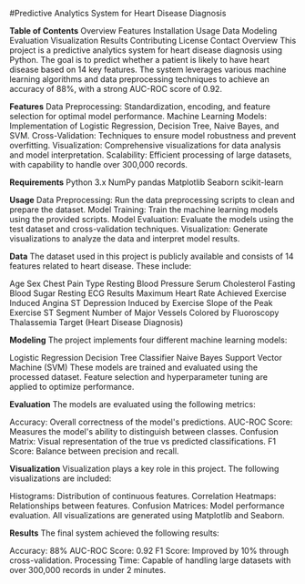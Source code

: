 #Predictive Analytics System for Heart Disease Diagnosis

**Table of Contents**
Overview
Features
Installation
Usage
Data
Modeling
Evaluation
Visualization
Results
Contributing
License
Contact
Overview
This project is a predictive analytics system for heart disease diagnosis using Python. The goal is to predict whether a patient is likely to have heart disease based on 14 key features. The system leverages various machine learning algorithms and data preprocessing techniques to achieve an accuracy of 88%, with a strong AUC-ROC score of 0.92.

**Features**
Data Preprocessing: Standardization, encoding, and feature selection for optimal model performance.
Machine Learning Models: Implementation of Logistic Regression, Decision Tree, Naive Bayes, and SVM.
Cross-Validation: Techniques to ensure model robustness and prevent overfitting.
Visualization: Comprehensive visualizations for data analysis and model interpretation.
Scalability: Efficient processing of large datasets, with capability to handle over 300,000 records.

**Requirements**
Python 3.x
NumPy
pandas
Matplotlib
Seaborn
scikit-learn

**Usage**
Data Preprocessing: Run the data preprocessing scripts to clean and prepare the dataset.
Model Training: Train the machine learning models using the provided scripts.
Model Evaluation: Evaluate the models using the test dataset and cross-validation techniques.
Visualization: Generate visualizations to analyze the data and interpret model results.

**Data**
The dataset used in this project is publicly available and consists of 14 features related to heart disease. These include:

Age
Sex
Chest Pain Type
Resting Blood Pressure
Serum Cholesterol
Fasting Blood Sugar
Resting ECG Results
Maximum Heart Rate Achieved
Exercise Induced Angina
ST Depression Induced by Exercise
Slope of the Peak Exercise ST Segment
Number of Major Vessels Colored by Fluoroscopy
Thalassemia
Target (Heart Disease Diagnosis)

**Modeling**
The project implements four different machine learning models:

Logistic Regression
Decision Tree Classifier
Naive Bayes
Support Vector Machine (SVM)
These models are trained and evaluated using the processed dataset. Feature selection and hyperparameter tuning are applied to optimize performance.

**Evaluation**
The models are evaluated using the following metrics:

Accuracy: Overall correctness of the model's predictions.
AUC-ROC Score: Measures the model's ability to distinguish between classes.
Confusion Matrix: Visual representation of the true vs predicted classifications.
F1 Score: Balance between precision and recall.

**Visualization**
Visualization plays a key role in this project. The following visualizations are included:

Histograms: Distribution of continuous features.
Correlation Heatmaps: Relationships between features.
Confusion Matrices: Model performance evaluation.
All visualizations are generated using Matplotlib and Seaborn.

**Results**
The final system achieved the following results:

Accuracy: 88%
AUC-ROC Score: 0.92
F1 Score: Improved by 10% through cross-validation.
Processing Time: Capable of handling large datasets with over 300,000 records in under 2 minutes.
